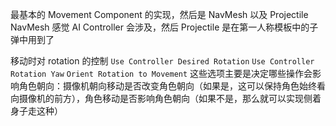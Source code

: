 最基本的 Movement Component 的实现，然后是 NavMesh 以及 Projectile
NavMesh 感觉 AI Controller 会涉及，然后 Projectile 是在第一人称模板中的子弹中用到了

移动时对 rotation 的控制
`Use Controller Desired Rotation`
`Use Controller Rotation Yaw`
`Orient Rotation to Movement`
这些选项主要是决定哪些操作会影响角色朝向：摄像机朝向移动是否改变角色朝向（如果是，这可以保持角色始终看向摄像机的前方），角色移动是否影响角色朝向（如果不是，那么就可以实现侧着身子走这种）